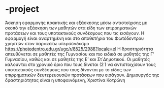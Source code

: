 # -project
Άσκηση εφαρμογής πρακτικής και εξάσκησης μέσω αντιστοίχισης με σκοπό την εξάσκηση των μαθητών στα είδη των επιρρηματικών προτάσεων και τους υποτακτικούς συνδέσμους που τις εισάγουν.
Η εφαρμογή είναι αναρτημένη και στο αποθετήριο του Φωτόδεντρου χρηστών στον παρακάτω υπερσύνδεσμο https://photodentro.edu.gr/ugc/r/8525/2988?locale=el
Η δραστηριότητα απευθύνεται σε μαθητές της Γυμνασίου και πιο ειδικά σε μαθητές της Γ’ Γυμνασίου, καθώς και σε μαθητές της Ε’ και Στ΄Δημοτικού. Οι μαθητές καλούνται στο χρονικό όριο που τους δίνεται (2΄) να αντιστοιχίσουν τους υποτακτικούς συνδέσμους που τους δίνονται με το είδος των επιρρηματικών δευτερευουσών προτάσεων που εισάγουν.
Δημιουργός της δραστηριότητας είναι η υποφαινόμενη, Χριστίνα Κοτρώνη
